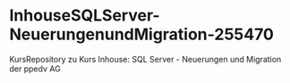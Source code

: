 # InhouseSQLServer-NeuerungenundMigration-255470
KursRepository zu Kurs Inhouse: SQL Server - Neuerungen und Migration der ppedv AG
